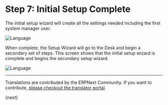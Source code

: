 # Step 7: Initial Setup Complete

The initial setup wizard will create all the settings needed including the first system manager user. 

<img alt="Language" class="screenshot" src="{{docs_base_url}}/assets/img/setup-wizard/step-6a.png">

When complete, the Setup Wizard will go to the Desk and begin a secondary set of steps. This screen shows that the initial setup wizard is complete and begins the secondary setup wizard.

<img alt="Language" class="screenshot" src="{{docs_base_url}}/assets/img/setup-wizard/step-7.png">

---

Translations are contributed by the ERPNext Community. If you want to contribute, [please checkout the translator portal](https://translate.erpnext.com).

{next}
